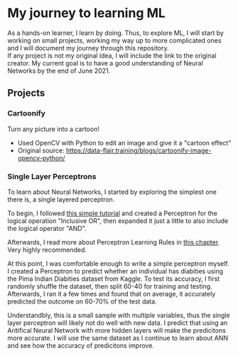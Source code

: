 # My journey to learning ML 
As a hands-on learner, I learn by doing. Thus, to explore ML, I will start by working on small projects, working my way up to more complicated ones and I will document my journey through this repository.   
If any project is not my original idea, I will include the link to the original creator. 
My current goal is to have a good understanding of Neural Networks by the end of June 2021. 

## Projects 
### Cartoonify 
Turn any picture into a cartoon! 
- Used OpenCV with Python to edit an image and give it a "cartoon effect"
- Original source: https://data-flair.training/blogs/cartoonify-image-opencv-python/

### Single Layer Perceptrons
To learn about Neural Networks, I started by exploring the simplest one there is, a single layered perceptron.     

To begin, I followed [this simple tutorial](https://towardsdatascience.com/first-neural-network-for-beginners-explained-with-code-4cfd37e06eaf) and created a Perceptron for the logical operation "Inclusive OR", then expanded it just a little to also include the logical operator "AND".    

Afterwards, I read more about Perceptron Learning Rules in [this chapter](http://hagan.okstate.edu/4_Perceptron.pdf). Very highly recommended.     

At this point, I was comfortable enough to write a simple perceptron myself. I created a Perceptron to predict whether an individual has diabities using the Pima Indian Diabities dataset from Kaggle. To test its accuracy, I first randomly shuffle the dataset, then split 60-40 for training and testing. Afterwards, I ran it a few times and found that on average, it accurately predicted the outcome on 60-70% of the test data.       

Understandbly, this is a small sample with multiple variables, thus the single layer perceptron will likely not do well with new data. I predict that using an Aritifical Neural Network with more hidden layers will make the predicitons more accurate. I will use the same dataset as I continue to learn about ANN and see how the accuracy of predicitons improve. 
